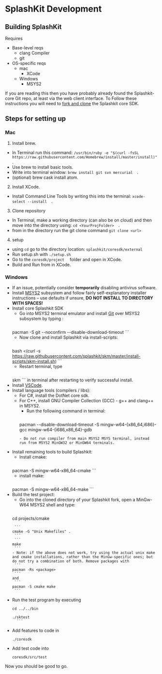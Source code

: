 # SplashKit Development
<!--Original author: @ClancyLight (GitHub username), committed by Andrew Cain (GitHub @macite <macite@gmail.com>
Modified by Nathaniel Schmidt <schmidty2244@gmail.com> (GitHub @njsch) on 04/09/2020-->

## Building SplashKit

Requires
- Base-level reqs
  - clang Compiler
  - git
- OS-specific reqs
  - mac
    - XCode
  - Windows
    - MSYS2

If you are reading this then you have probably already found the Splashkit-core Git repo, at least via the web client interface.  To Follow these instructions you will need to [fork and clone](https://guides.github.com/activities/forking/) the Splashkit core SDK.

##  Steps for setting up
### Mac

1. Install brew.
  -  In Terminal run this command:   ```/usr/bin/ruby -e "$(curl -fsSL https://raw.githubusercontent.com/Homebrew/install/master/install)"  ```.
  -  Use brew to install basic tools.
  -  Write into terminal window:   ```brew install git svn mercurial  ```.
  -  (optional) brew cask install atom.
2.  Install XCode.
  -  Install Command Line Tools by writing this into the terminal:   ```xcode-select --install  ```.
3.  Clone repository
  -  In Terminal, make a working directory (can also be on cloud) and then move into the directory using:   ```cd <YourProjFolder>  ```.
  -  from in the directory run the git clone command   ```git clone <url>  ```
4.  setup
  -  using `cd` go to the directory location:   ```splashkit/coresdk/external  ```
  -  Run setup.sh with    ```./setup.sh  ```
  -  Go to the   ```coresdk/project  ``` folder and open in XCode.
  -  Build and Run from in XCode.  

### Windows
* If an issue, potentially consider **temporarily** disabling antivirus software.
* Install [MSYS2](https://www.msys2.org/) subsystem and follow fairly self-explanatory installer instructions &ndash; use defaults if unsure, **DO NOT INSTALL TO DIRECTORY WITH SPACES!**
* Install core Splashkit SDK
    - Go into MSYS2 terminal emulator and install [Git](https://git-scm.com/) over MSYS2 subsystem by typing :
      ```
    pacman -S git --noconfirm --disable-download-timeout
      ```
    - Now clone and install Splashkit via install-scripts:
      ```
    bash <(curl -s https://raw.githubusercontent.com/splashkit/skm/master/install-scripts/skm-install.sh)
      ```
    - Restart terminal, type
      ```
    skm
      ```
    in terminal after restarting to verify successful install.
* Install [VSCode](https://code.visualstudio.com/).
* Install language tools (compilers / libs):
    - For C#, install the DotNet core sdk.
    - For C++, install GNU Compiler Collection (GCC) - g++ and clang++ in MSYS2.
      - Run the following command in terminal:
        ```
      pacman --disable-download-timeout -S mingw-w64-{x86_64,i686}-gcc mingw-w64-{i686,x86_64}-gdb
        ```
      - Do not run compiler from main MSYS2 MSYS terminal, instead run from MSYS2 MinGW32 or MinGW64 terminals.
* Install  remaining tools to build Splashkit:
    - Install cmake:
      ```
    pacman -S mingw-w64-x86_64-cmake
      ```
    - install make:
      ```
    pacman -S mingw-w64-x86_64-make
      ```
* Build the test project:
    - Go into the cloned directory of your Splashkit fork, open a MinGw-W64 MSYS2 shell and type:
      ```
    cd projects/cmake
     ```
      ```
    cmake -G "Unix Makefiles" .
      ```
      ```
    make
      ```
    - Note: if the above does not work, try using the actual unix make and cmake installations, rather than the MinGw-specific ones; but do not try a combination of both. Remove packages with
      ```
    pacman -Rs <package>
      ```
    and
      ```
    pacman -S cmake make
      ```
* Run the test program by executing
    ```
    cd ../../bin
    ```
    ```
    ./sktest
      ```
* Add features to code in
    ```
    ./coresdk
    ```
* Add test code into
    ```
    coresdk/src/test
    ```
Now you should be good to go.